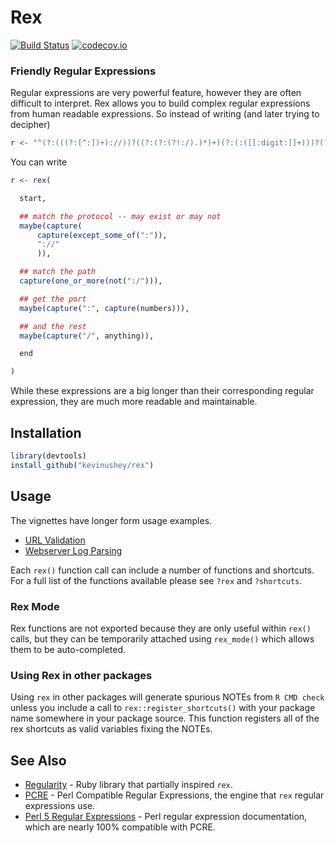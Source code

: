 # Rex
[![Build Status](https://travis-ci.org/kevinushey/rex.png?branch=master)](https://travis-ci.org/kevinushey/rex)
[![codecov.io](https://codecov.io/github/kevinushey/rex/coverage.svg?branch=master)](https://codecov.io/github/kevinushey/rex?branch=master)

### Friendly Regular Expressions

Regular expressions are very powerful feature, however they are often difficult
to interpret. Rex allows you to build complex regular expressions from human
readable expressions.  So instead of writing (and later trying to decipher)
```r
r <- "^(?:(((?:[^:])+)://))?((?:(?:(?!:/).)*)+)(?:(:([[:digit:]]+)))?(?:(/.*))?$"
```

You can write

```r
r <- rex(

  start,

  ## match the protocol -- may exist or may not
  maybe(capture(
      capture(except_some_of(":")),
      "://"
      )),

  ## match the path
  capture(one_or_more(not(":/"))),

  ## get the port
  maybe(capture(":", capture(numbers))),

  ## and the rest
  maybe(capture("/", anything)),

  end

)
```

While these expressions are a big longer than their corresponding regular
expression, they are much more readable and maintainable.

## Installation

```r
library(devtools)
install_github("kevinushey/rex")
```

## Usage

The vignettes have longer form usage examples.

- [URL Validation](http://rpubs.com/jimhester/rex-url_parsing)
- [Webserver Log Parsing](http://rpubs.com/jimhester/rex-log_parsing)

Each `rex()` function call can include a number of functions and shortcuts.
For a full list of the functions available please see `?rex` and `?shortcuts`.

### Rex Mode

Rex functions are not exported because they are only useful within `rex()`
calls, but they can be temporarily attached using `rex_mode()` which allows
them to be auto-completed.

### Using Rex in other packages

Using `rex` in other packages will generate spurious NOTEs from `R CMD check`
unless you include a call to `rex::register_shortcuts()` with your package name
somewhere in your package source.  This function registers all of the rex
shortcuts as valid variables fixing the NOTEs.

## See Also
- [Regularity](https://github.com/andrewberls/regularity) - Ruby library that
  partially inspired `rex`.
- [PCRE](http://www.pcre.org/) - Perl Compatible Regular Expressions, the
  engine that `rex` regular expressions use.
- [Perl 5 Regular Expressions](http://perldoc.perl.org/perlre.html) - Perl
  regular expression documentation, which are nearly 100% compatible with PCRE.
